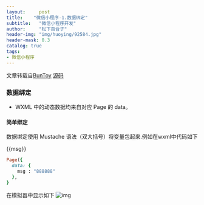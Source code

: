 ```yaml
---
layout:     post
title:    "微信小程序-1.数据绑定"
subtitle:   "微信小程序开发"
author:     "松下百合子"
header-img: "img/huoying/92584.jpg"
header-mask: 0.3
catalog: true
tags:
- 微信小程序
---
```


文章转载自[BunToy](https://BunToy.github.io/) [源码](https://gitee.com/jaythc/wxxcx_learen/tree/master/day01/day01_12/ownPageLife)


### 数据绑定

- WXML 中的动态数据均来自对应 Page 的 data。

#### 简单绑定

数据绑定使用 Mustache 语法（双大括号）将变量包起来.例如在wxml中代码如下


<view class="container">
    {{msg}}
</view>


```ruby
Page({
  data: {
    msg : "888888"
  },
}
```

在模拟器中显示如下
![img](https://s2.ax1x.com/2019/03/09/ASddrn.png)




